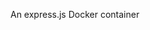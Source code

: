 An express.js Docker container


<!-- 
docker build . -t mayra/express
docker run --name express -d -p 3002:80 mayra/express:latest 
-->
